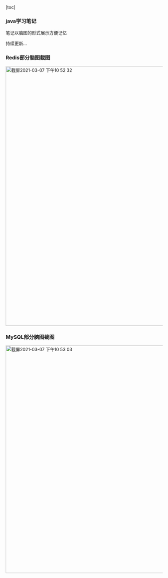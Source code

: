 [toc]
### java学习笔记
笔记以脑图的形式展示方便记忆

持续更新...
### Redis部分脑图截图
<img width="831" alt="截屏2021-03-07 下午10 52 32" src="https://user-images.githubusercontent.com/34714605/110244029-ceb9bb80-7f97-11eb-9983-dfdd8113df58.png">

### MySQL部分脑图截图
<img width="729" alt="截屏2021-03-07 下午10 53 03" src="https://user-images.githubusercontent.com/34714605/110244049-e133f500-7f97-11eb-859c-8951a9b06bcb.png">
